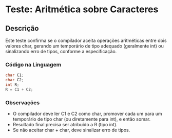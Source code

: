 # Teste: Aritmética sobre Caracteres

## Descrição
Este teste confirma se o compilador aceita operações aritméticas entre dois valores char, gerando um temporário de tipo adequado (geralmente int) ou sinalizando erro de tipos, conforme a especificação.

### Código na Linguagem
```c
char C1;
char C2;
int R;
R = C1 + C2;
```

### Observações
- O compilador deve ler C1 e C2 como char, promover cada um para um temporário de tipo char (ou diretamente para int), e então somar.
- Resultado final precisa ser atribuído a R (tipo int).
- Se não aceitar char + char, deve sinalizar erro de tipos.